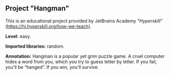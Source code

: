 ## Project "Hangman"

This is an educational project provided by JetBrains Academy *"Hyperskill"*
(https://hi.hyperskill.org/how-we-teach).

**Level:** easy.

**Imported libraries:** random.


**Annotation:** Hangman is a popular yet grim puzzle game. 
A cruel computer hides a word from you, which you try 
to guess letter by letter. If you fail, you'll be “hanged”. 
If you win, you'll survive.
